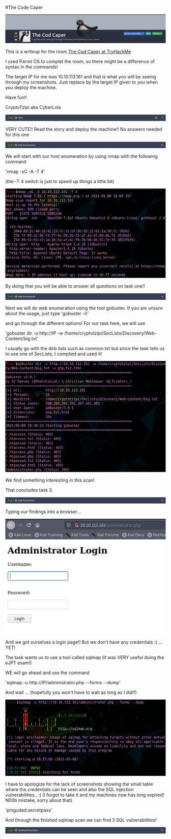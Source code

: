 #The Code Caper

![alt_text](TheCodCaper/cod1.png "image_tooltip")

This is a writeup for the room [The Cod Caper at TryHackMe](https://tryhackme.com/room/thecodcaper)

I used Parrot OS to complet the room, so there might be a difference of syntax in the commands!

The target IP for me was 10.10.113.161 and that is what you will be seeing through my screenshots. Just replace by the target IP given to you when you deploy the machine.


Have fun!! 

CryptoTzipi aka CyberLola

![alt_text](TheCodCaper/cod3.png "image_tooltip")

VERY CUTE!! Read the story and deploy the machine!!
No answers needed for this one

![alt_text](TheCodCaper/cod4.png "image_tooltip")


We will start with our host enumeration by using nmap with the following command

'nmap -sC -A <IP> -T 4'

(the -T 4 switch is just to speed up things a little bit)


![alt_text](TheCodCaper/cod2.png "image_tooltip")

By doing that you will be able to answer all questions on task one!!


![alt_text](TheCodCaper/cod26.png "image_tooltip")


Next we will do web enumeration using the tool gobuster.
If you are unsure about the usage, just type
'gobuster -h' 

and go through the different options!
For our task here, we will use 

'gobuster dir -u http://IP -w /home/cryptotzipi/SecLists/Discovery/Web-Content/big.txt'

I usually go with the dirb lists such as common.txt but since the task tells us to use one of SecLists, I complied and used it!


![alt_text](TheCodCaper/cod5.png "image_tooltip")


We find something interesting in this scan!

That concludes task 3.


![alt_text](TheCodCaper/cod27.png "image_tooltip")


Typing our findings  into a browser...


![alt_text](TheCodCaper/cod6.png "image_tooltip")


And we got ourselves a login page!!
But we don't have any credentials :( ...
YET!

The task wants us to use a tool called sqlmap (it was VERY useful duing the eJPT exam!) 

WE will go ahead and use the command

'sqlmap -u http://IP/administrator.php --forms --dump'

And wait ... (hopefully you won't have to wait as long as I did!!) 

![alt_text](TheCodCaper/cod22.png "image_tooltip")

I have to apologize for the lack of screenshots showing the small table where the credentials can be seen and also the SQL injection vulnerabilities.. :(
(I forgot to take it and my machines now has long expired! N00b mistake, sorry about that)

'pingudad:secretpass'

And through the finished sqlmap scan we can find 3 SQL vulnerabilities!


![alt_text](TheCodCaper/cod28.png "image_tooltip")







 





